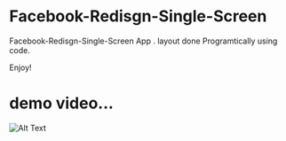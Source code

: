 # Facebook-Redisgn-Single-Screen

Facebook-Redisgn-Single-Screen App . layout done Programtically using code.


Enjoy!

#  demo video...



![Alt Text](https://j.gifs.com/jZ3VLY.gif)
